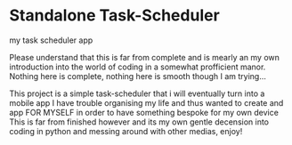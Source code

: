 # Standalone Task-Scheduler
my task scheduler app

Please understand that this is far from complete and is mearly an my own introduction into the world of coding in a somewhat 
profficient manor.
Nothing here is complete, nothing here is smooth though I am trying...

This project is a simple task-scheduler that i will eventually turn into a mobile app
I have trouble organising my life and thus wanted to create and app FOR MYSELF in order to have something bespoke for my own device
This is far from finished however and its my own gentle decension into coding in python and messing around with other medias,
enjoy!
